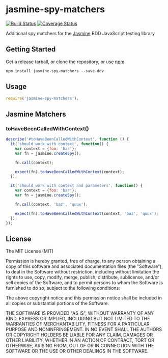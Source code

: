 # jasmine-spy-matchers

[![Build Status](https://travis-ci.org/killmenot/jasmine-spy-matchers.svg?branch=master)](https://travis-ci.org/killmenot/jasmine-spy-matchers) [![Coverage Status](https://coveralls.io/repos/github/killmenot/jasmine-spy-matchers/badge.svg?branch=master)](https://coveralls.io/github/killmenot/jasmine-spy-matchers?branch=master)

Additional spy matchers for the [Jasmine][] BDD JavaScript testing library


## Getting Started

Get a release tarball, or clone the repository, or use [npm][]

```
npm install jasmine-spy-matchers --save-dev
```


## Usage

```js
require('jasmine-spy-matchers');
```


## Jasmine Matchers

### toHaveBeenCalledWithContext()

```js
describe('#toHaveBeenCalledWithContext', function () {
  it('should work with context', function() {
    var context = {foo: 'bar'};
    var fn = jasmine.createSpy();

    fn.call(context);

    expect(fn).toHaveBeenCalledWithContext(context);
  });

  it('should work with context and parameters', function() {
    var context = {foo: 'bar'};
    var fn = jasmine.createSpy();

    fn.call(context, 'baz', 'quux');

    expect(fn).toHaveBeenCalledWithContext(context, 'baz', 'quux');
  });
});
```

## License

The MIT License (MIT)

Permission is hereby granted, free of charge, to any person obtaining a copy
of this software and associated documentation files (the "Software"), to deal
in the Software without restriction, including without limitation the rights
to use, copy, modify, merge, publish, distribute, sublicense, and/or sell
copies of the Software, and to permit persons to whom the Software is
furnished to do so, subject to the following conditions:

The above copyright notice and this permission notice shall be included in all
copies or substantial portions of the Software.

THE SOFTWARE IS PROVIDED "AS IS", WITHOUT WARRANTY OF ANY KIND, EXPRESS OR
IMPLIED, INCLUDING BUT NOT LIMITED TO THE WARRANTIES OF MERCHANTABILITY,
FITNESS FOR A PARTICULAR PURPOSE AND NONINFRINGEMENT. IN NO EVENT SHALL THE
AUTHORS OR COPYRIGHT HOLDERS BE LIABLE FOR ANY CLAIM, DAMAGES OR OTHER
LIABILITY, WHETHER IN AN ACTION OF CONTRACT, TORT OR OTHERWISE, ARISING FROM,
OUT OF OR IN CONNECTION WITH THE SOFTWARE OR THE USE OR OTHER DEALINGS IN THE
SOFTWARE.

 [Jasmine]: <http://jasmine.github.io/> "Jasmine — Behavior-Driven JavaScript"
 [npm]: <https://github.com/npm/npm> "npm — A package manager for JavaScript"